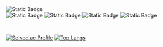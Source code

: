 <img alt="Static Badge" src="https://img.shields.io/badge/42Seoul-%23000000?style=flat-square&logo=42">

<div>
  <img alt="Static Badge" src="https://img.shields.io/badge/C-%23A8B9CC?style=flat-square&logo=C&logoColor=%23FFFFFF">
  <img alt="Static Badge" src="https://img.shields.io/badge/C%2B%2B-%2300599C?style=flat-square&logo=C%2B%2B">
  <img alt="Static Badge" src="https://img.shields.io/badge/Spring-%236DB33F?style=flat-square&logo=Spring&logoColor=%23FFFFFF">  
  <img alt="Static Badge" src="https://img.shields.io/badge/NestJS-%23E0234E?style=flat-square&logo=nestjs">
</div>

﻿<div>
  [![Solved.ac Profile](http://mazassumnida.wtf/api/generate_badge?boj=yhames)](https://solved.ac/yhames)
  [![Top Langs](https://github-readme-stats.vercel.app/api/top-langs/?username=yhames&langs_count=6&layout=compact)](https://github.com/yhames/yhames)
</div>

